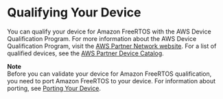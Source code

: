 # Qualifying Your Device<a name="freertos-qualification-program"></a>

You can qualify your device for Amazon FreeRTOS with the AWS Device Qualification Program\. For more information about the AWS Device Qualification Program, visit the [AWS Partner Network website](https://aws.amazon.com/partners/dqp/)\. For a list of qualified devices, see the [AWS Partner Device Catalog](https://devices.amazonaws.com/search?page=1&sv=freertos)\.

**Note**  
Before you can validate your device for Amazon FreeRTOS qualification, you need to port Amazon FreeRTOS to your device\. For information about porting, see [Porting Your Device](porting-guide.md)\.